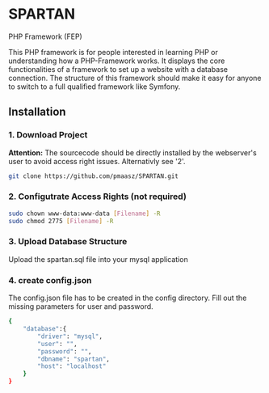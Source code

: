 # SPARTAN
PHP Framework (FEP)

This PHP framework is for people interested in learning PHP or understanding how a PHP-Framework works. It displays the core functionalities of a framework to set up a website with a database connection. The structure of this framework should make it easy for anyone to switch to a full qualified framework like Symfony.


## Installation

### 1. Download Project

**Attention:** The sourcecode should be directly installed by the 
webserver's user to avoid access right issues. Alternativly see '2'.

```bash
git clone https://github.com/pmaasz/SPARTAN.git
```

### 2. Configutrate Access Rights (not required)

```bash
sudo chown www-data:www-data [Filename] -R
sudo chmod 2775 [Filename] -R
```

### 3. Upload Database Structure

Upload the spartan.sql file into your mysql application

### 4. create config.json

The config.json file has to be created in the config directory.
Fill out the missing parameters for user and password.

```bash
{
    "database":{
        "driver": "mysql",
        "user": "",
        "password": "",
        "dbname": "spartan",
        "host": "localhost"
    }
}
```